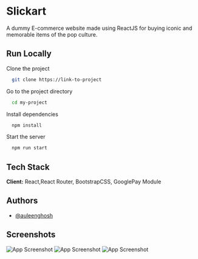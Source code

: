 
# Slickart

A dummy E-commerce website made using ReactJS for buying iconic and memorable items of the pop culture.


## Run Locally

Clone the project

```bash
  git clone https://link-to-project
```

Go to the project directory

```bash
  cd my-project
```

Install dependencies

```bash
  npm install
```

Start the server

```bash
  npm run start
```


## Tech Stack

**Client:** React,React Router, BootstrapCSS, GooglePay Module



## Authors

- [@auleenghosh](https://www.github.com/auleen)


## Screenshots

![App Screenshot](https://i.postimg.cc/yNt8q15p/slick1.png)
![App Screenshot](https://i.postimg.cc/W3ZbsRcN/slick2.png)
![App Screenshot](https://i.postimg.cc/0jq5Qt9p/slick3.png)
